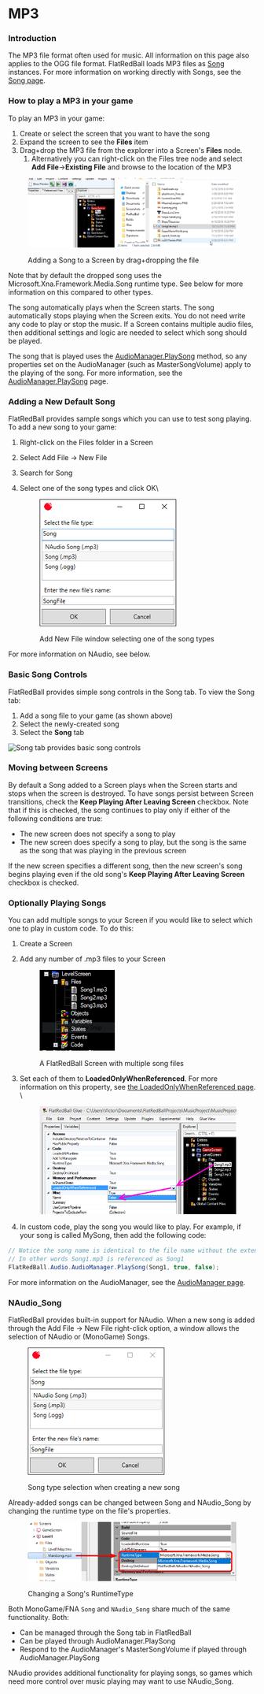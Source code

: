 # MP3

### Introduction

The MP3 file format often used for music. All information on this page also applies to the OGG file format. FlatRedBall loads MP3 files as [Song](../../api/microsoft-xna-framework/media/song/) instances. For more information on working directly with Songs, see the [Song page](../../frb/docs/index.php).

### How to play a MP3 in your game

To play an MP3 in your game:

1. Create or select the screen that you want to have the song
2. Expand the screen to see the **Files** item
3. Drag+drop the MP3 file from the explorer into a Screen's **Files** node.
   1. Alternatively you can right-click on the Files tree node and select **Add File**->**Existing File** and browse to the location of the MP3

<figure><img src="../../media/2016-01-2018-06-25_07-42-05.gif" alt=""><figcaption><p>Adding a Song to a Screen by drag+dropping the file</p></figcaption></figure>

Note that by default the dropped song uses the Microsoft.Xna.Framework.Media.Song runtime type. See below for more information on this compared to other types.

The song automatically plays when the Screen starts. The song automatically stops playing when the Screen exits. You do not need write any code to play or stop the music. If a Screen contains multiple audio files, then additional settings and logic are needed to select which song should be played.

The song that is played uses the [AudioManager.PlaySong](../../api/flatredball/audio/audiomanager/playsong.md) method, so any properties set on the AudioManager (such as MasterSongVolume) apply to the playing of the song. For more information, see the [AudioManager.PlaySong](../../api/flatredball/audio/audiomanager/playsong.md) page.

### Adding a New Default Song

FlatRedBall provides sample songs which you can use to test song playing. To add a new song to your game:

1. Right-click on the Files folder in a Screen
2. Select Add File -> New File
3. Search for Song
4.  Select one of the song types and click OK\


    <figure><img src="../../.gitbook/assets/image (1) (1) (1) (1) (1) (1) (1) (1) (1) (1) (1) (1) (1) (1) (1) (1) (1) (1) (1) (1) (1) (1) (1) (1) (1) (1) (1) (1) (1) (1).png" alt=""><figcaption><p>Add New File window selecting one of the song types</p></figcaption></figure>

For more information on NAudio, see below.

### Basic Song Controls

FlatRedBall provides simple song controls in the Song tab. To view the Song tab:

1. Add a song file to your game (as shown above)
2. Select the newly-created song
3. Select the **Song** tab

![Song tab provides basic song controls](<../../.gitbook/assets/27\_05 17 46.png>)

### Moving between Screens

By default a Song added to a Screen plays when the Screen starts and stops when the screen is destroyed. To have songs persist between Screen transitions, check the **Keep Playing After Leaving Screen** checkbox. Note that if this is checked, the song continues to play only if either of the following conditions are true:

* The new screen does not specify a song to play
* The new screen does specify a song to play, but the song is the same as the song that was playing in the previous screen

If the new screen specifies a different song, then the new screen's song begins playing even if the old song's **Keep Playing After Leaving Screen** checkbox is checked.

### Optionally Playing Songs

You can add multiple songs to your Screen if you would like to select which one to play in custom code. To do this:

1. Create a Screen
2.  Add any number of .mp3 files to your Screen\
    &#x20;

    <figure><img src="../../media/migrated_media-MultipleSongsInScreen.PNG" alt=""><figcaption><p>A FlatRedBall Screen with multiple song files</p></figcaption></figure>
3.  Set each of them to **LoadedOnlyWhenReferenced**. For more information on this property, see [the LoadedOnlyWhenReferenced page](glue-reference-loadedonlywhenreferenced.md). \


    <figure><img src="../../media/migrated_media-SongLoadedOnlyWhenReferenced.png" alt=""><figcaption></figcaption></figure>
4. In custom code, play the song you would like to play. For example, if your song is called MySong, then add the following code:

```csharp
// Notice the song name is identical to the file name without the extension.
// In other words Song1.mp3 is referenced as Song1
FlatRedBall.Audio.AudioManager.PlaySong(Song1, true, false);
```

For more information on the AudioManager, see the [AudioManager page](../../api/flatredball/audio/audiomanager/).

### NAudio\_Song

FlatRedBall provides built-in support for NAudio. When a new song is added through the Add File -> New File right-click option, a window allows the selection of NAudio or (MonoGame) Songs.&#x20;

<figure><img src="../../.gitbook/assets/image (1) (1) (1) (1) (1) (1) (1) (1) (1) (1) (1) (1) (1) (1) (1) (1) (1) (1) (1) (1) (1) (1) (1) (1) (1) (1) (1) (1) (1) (1) (1).png" alt=""><figcaption><p>Song type selection when creating a new song</p></figcaption></figure>

Already-added songs can be changed between Song and NAudio\_Song by changing the runtime type on the file's properties.

<figure><img src="../../.gitbook/assets/image (2) (1) (1) (1) (1) (1) (1) (1) (1) (1) (1) (1) (1) (1) (1) (1) (1) (1).png" alt=""><figcaption><p>Changing a Song's RuntimeType</p></figcaption></figure>

Both MonoGame/FNA `Song` and `NAudio_Song` share much of the same functionality. Both:

* Can be managed through the Song tab in FlatRedBall
* Can be played through AudioManager.PlaySong
* Respond to the AudioManager's MasterSongVolume if played through AudioManager.PlaySong

NAudio provides additional functionality for playing songs, so games which need more control over music playing may want to use NAudio\_Song.
